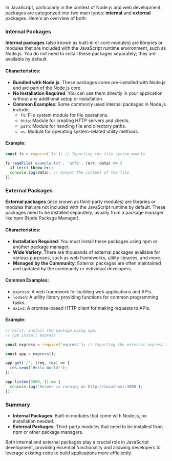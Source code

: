 In JavaScript, particularly in the context of Node.js and web development, packages are categorized into two main types: **internal** and **external** packages. Here's an overview of both:

### Internal Packages

**Internal packages** (also known as built-in or core modules) are libraries or modules that are included with the JavaScript runtime environment, such as Node.js. You do not need to install these packages separately; they are available by default.

#### Characteristics:
- **Bundled with Node.js**: These packages come pre-installed with Node.js and are part of the Node.js core.
- **No Installation Required**: You can use them directly in your application without any additional setup or installation.
- **Common Examples**: Some commonly used internal packages in Node.js include:
  - `fs`: File system module for file operations.
  - `http`: Module for creating HTTP servers and clients.
  - `path`: Module for handling file and directory paths.
  - `os`: Module for operating system-related utility methods.

#### Example:
```javascript
const fs = require('fs'); // Importing the file system module

fs.readFile('example.txt', 'utf8', (err, data) => {
  if (err) throw err;
  console.log(data); // Output the content of the file
});
```

### External Packages

**External packages** (also known as third-party modules) are libraries or modules that are not included with the JavaScript runtime by default. These packages need to be installed separately, usually from a package manager like npm (Node Package Manager).

#### Characteristics:
- **Installation Required**: You must install these packages using npm or another package manager.
- **Wide Variety**: There are thousands of external packages available for various purposes, such as web frameworks, utility libraries, and more.
- **Managed by the Community**: External packages are often maintained and updated by the community or individual developers.

#### Common Examples:
- `express`: A web framework for building web applications and APIs.
- `lodash`: A utility library providing functions for common programming tasks.
- `axios`: A promise-based HTTP client for making requests to APIs.

#### Example:
```javascript
// First, install the package using npm:
// npm install express

const express = require('express'); // Importing the external express module

const app = express();

app.get('/', (req, res) => {
  res.send('Hello World!');
});

app.listen(3000, () => {
  console.log('Server is running on http://localhost:3000');
});
```

### Summary

- **Internal Packages**: Built-in modules that come with Node.js, no installation needed.
- **External Packages**: Third-party modules that need to be installed from npm or other package managers.

Both internal and external packages play a crucial role in JavaScript development, providing essential functionality and allowing developers to leverage existing code to build applications more efficiently.